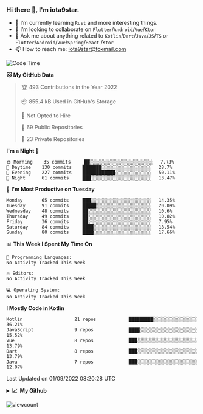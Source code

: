 ### Hi there 👋, I'm iota9star.

- 🌱 I’m currently learning `Rust` and more interesting things.
- 👯 I’m looking to collaborate on `Flutter`/`Android`/`Vue`/`Ktor`
- 💬 Ask me about anything related to `Kotlin`/`Dart`/`Java`/`JS`/`TS` or `Flutter`/`Android`/`Vue`/`Spring`/`React`
  /`Ktor`
- 📫 How to reach me: [iota9star@foxmail.com](iota9star@foxmail.com)



<!--START_SECTION:waka-->
![Code Time](http://img.shields.io/badge/Code%20Time-3%2C090%20hrs%2054%20mins-blue)

**🐱 My GitHub Data** 

> 🏆 493 Contributions in the Year 2022
 > 
> 📦 855.4 kB Used in GitHub's Storage 
 > 
> 🚫 Not Opted to Hire
 > 
> 📜 69 Public Repositories 
 > 
> 🔑 23 Private Repositories  
 > 
**I'm a Night 🦉** 

```text
🌞 Morning    35 commits     ██░░░░░░░░░░░░░░░░░░░░░░░   7.73% 
🌆 Daytime    130 commits    ███████░░░░░░░░░░░░░░░░░░   28.7% 
🌃 Evening    227 commits    ████████████░░░░░░░░░░░░░   50.11% 
🌙 Night      61 commits     ███░░░░░░░░░░░░░░░░░░░░░░   13.47%

```
📅 **I'm Most Productive on Tuesday** 

```text
Monday       65 commits     ███░░░░░░░░░░░░░░░░░░░░░░   14.35% 
Tuesday      91 commits     █████░░░░░░░░░░░░░░░░░░░░   20.09% 
Wednesday    48 commits     ██░░░░░░░░░░░░░░░░░░░░░░░   10.6% 
Thursday     49 commits     ██░░░░░░░░░░░░░░░░░░░░░░░   10.82% 
Friday       36 commits     ██░░░░░░░░░░░░░░░░░░░░░░░   7.95% 
Saturday     84 commits     ████░░░░░░░░░░░░░░░░░░░░░   18.54% 
Sunday       80 commits     ████░░░░░░░░░░░░░░░░░░░░░   17.66%

```


📊 **This Week I Spent My Time On** 

```text
💬 Programming Languages: 
No Activity Tracked This Week

🔥 Editors: 
No Activity Tracked This Week

💻 Operating System: 
No Activity Tracked This Week

```

**I Mostly Code in Kotlin** 

```text
Kotlin                   21 repos            █████████░░░░░░░░░░░░░░░░   36.21% 
JavaScript               9 repos             ████░░░░░░░░░░░░░░░░░░░░░   15.52% 
Vue                      8 repos             ███░░░░░░░░░░░░░░░░░░░░░░   13.79% 
Dart                     8 repos             ███░░░░░░░░░░░░░░░░░░░░░░   13.79% 
Java                     7 repos             ███░░░░░░░░░░░░░░░░░░░░░░   12.07%

```



 Last Updated on 01/09/2022 08:20:28 UTC
<!--END_SECTION:waka-->

<details>
  <summary><b>📈&nbsp;&nbsp;My Github</b></summary>
  <br>
  <img src='https://github-profile-trophy.vercel.app/?username=iota9star'>
  <img src='https://bad-apple-github-readme.vercel.app/api?show_bg=1&username=iota9star&hide_title=true'>
  <img src='http://cr-skills-chart-widget.azurewebsites.net/api/api?username=iota9star'>
</details>


![viewcount](https://count.getloli.com/get/@iota9star?theme=rule34)
